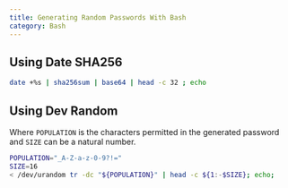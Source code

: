 ```yaml
---
title: Generating Random Passwords With Bash
category: Bash
---
```


## Using Date SHA256

```bash
date +%s | sha256sum | base64 | head -c 32 ; echo
```

## Using Dev Random

Where `POPULATION` is the characters permitted in the generated password and
`SIZE` can be a natural number.

```bash
POPULATION="_A-Z-a-z-0-9?!="
SIZE=16
< /dev/urandom tr -dc "${POPULATION}" | head -c ${1:-$SIZE}; echo;
```
